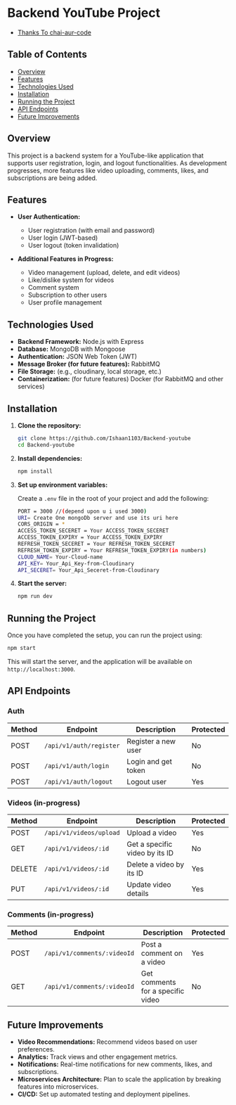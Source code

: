 # Backend YouTube Project


- [Thanks To chai-aur-code](https://youtu.be/EH3vGeqeIAo?feature=shared)


## Table of Contents
- [Overview](#overview)
- [Features](#features)
- [Technologies Used](#technologies-used)
- [Installation](#installation)
- [Running the Project](#running-the-project)
- [API Endpoints](#api-endpoints)
- [Future Improvements](#future-improvements)

## Overview
This project is a backend system for a YouTube-like application that supports user registration, login, and logout functionalities. As development progresses, more features like video uploading, comments, likes, and subscriptions are being added.

## Features
- **User Authentication:**
  - User registration (with email and password)
  - User login (JWT-based)
  - User logout (token invalidation)
  
- **Additional Features in Progress:**
  - Video management (upload, delete, and edit videos)
  - Like/dislike system for videos
  - Comment system
  - Subscription to other users
  - User profile management

## Technologies Used
- **Backend Framework:** Node.js with Express
- **Database:** MongoDB with Mongoose
- **Authentication:** JSON Web Token (JWT)
- **Message Broker (for future features):** RabbitMQ
- **File Storage:** (e.g., cloudinary, local storage, etc.)
- **Containerization:** (for future features) Docker (for RabbitMQ and other services) 

## Installation

1. **Clone the repository:**
    ```bash
    git clone https://github.com/Ishaan1103/Backend-youtube
    cd Backend-youtube
    ```

2. **Install dependencies:**
    ```bash
    npm install
    ```

3. **Set up environment variables:**

    Create a `.env` file in the root of your project and add the following:
    ```bash
    PORT = 3000 //(depend upon u i used 3000)
    URI= Create One mongoDb server and use its uri here
    CORS_ORIGIN = *
    ACCESS_TOKEN_SECERET = Your ACCESS_TOKEN_SECERET 
    ACCESS_TOKEN_EXPIRY = Your ACCESS_TOKEN_EXPIRY
    REFRESH_TOKEN_SECERET = Your REFRESH_TOKEN_SECERET
    REFRESH_TOKEN_EXPIRY = Your REFRESH_TOKEN_EXPIRY(in numbers)
    CLOUD_NAME= Your-Cloud-name
    API_KEY= Your_Api_Key-from-Cloudinary 
    API_SECERET= Your_Api_Seceret-from-Cloudinary
    ```
   
4. **Start the server:**
    ```bash
    npm run dev
    ```

## Running the Project

Once you have completed the setup, you can run the project using:
```bash
npm start
```
This will start the server, and the application will be available on `http://localhost:3000`.

## API Endpoints

### Auth
| Method | Endpoint          | Description           | Protected |
|--------|-------------------|-----------------------|-----------|
| POST   | `/api/v1/auth/register` | Register a new user   | No        |
| POST   | `/api/v1/auth/login`    | Login and get token   | No        |
| POST   | `/api/v1/auth/logout`   | Logout user           | Yes       |

### Videos (in-progress)
| Method | Endpoint                | Description                       | Protected |
|--------|-------------------------|-----------------------------------|-----------|
| POST   | `/api/v1/videos/upload`     | Upload a video                    | Yes       |
| GET    | `/api/v1/videos/:id`        | Get a specific video by its ID    | No        |
| DELETE | `/api/v1/videos/:id`        | Delete a video by its ID          | Yes       |
| PUT    | `/api/v1/videos/:id`        | Update video details              | Yes       |

### Comments (in-progress)
| Method | Endpoint                 | Description                       | Protected |
|--------|--------------------------|-----------------------------------|-----------|
| POST   | `/api/v1/comments/:videoId`  | Post a comment on a video         | Yes       |
| GET    | `/api/v1/comments/:videoId`  | Get comments for a specific video | No        |

## Future Improvements
- **Video Recommendations:** Recommend videos based on user preferences.
- **Analytics:** Track views and other engagement metrics.
- **Notifications:** Real-time notifications for new comments, likes, and subscriptions.
- **Microservices Architecture:** Plan to scale the application by breaking features into microservices.
- **CI/CD:** Set up automated testing and deployment pipelines.
